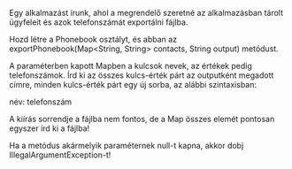 Egy alkalmazást írunk, ahol a megrendelő szeretné az alkalmazásban tárolt ügyfeleit és azok telefonszámát exportálni
fájlba.

Hozd létre a Phonebook osztályt, és abban az exportPhonebook(Map<String, String> contacts, String output) metódust.

A paraméterben kapott Mapben a kulcsok nevek, az értékek pedig telefonszámok. 
Írd ki az összes kulcs-érték párt az outputként megadott címre, minden kulcs-érték párt egy új sorba, az alábbi szintaxisban:

név: telefonszám

A kiírás sorrendje a fájlba nem fontos, de a Map összes elemét pontosan egyszer írd ki a fájlba!

Ha a metódus akármelyik paraméternek null-t kapna, akkor dobj IllegalArgumentException-t!